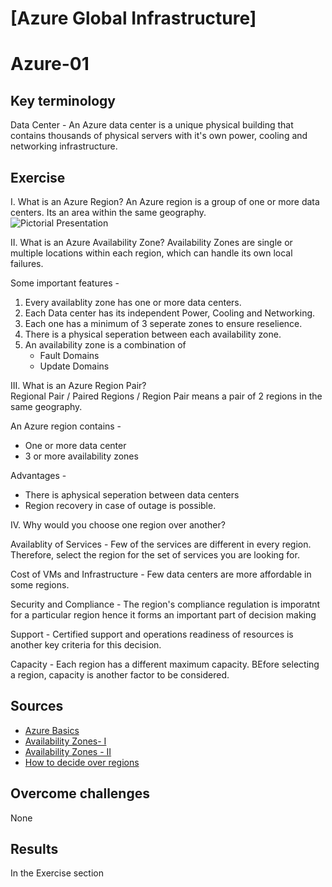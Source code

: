 # [Azure Global Infrastructure]
# Azure-01

## Key terminology

Data Center - An Azure data center is a unique physical building that contains thousands of physical servers with it's own power, cooling and networking infrastructure. 


## Exercise

I. What is an Azure Region?
An Azure region is a group of one or more data centers. Its an area within the same geography.   
![Pictorial Presentation]()

II. What is an Azure Availability Zone?
Availability Zones are single or multiple locations within each region, which can handle its own local failures.

Some important features - 
1. Every availablity zone has one or more data centers.
2. Each Data center has its independent Power, Cooling and Networking.
3. Each one has a minimum of 3 seperate zones to ensure reselience.
4. There is a physical seperation between each availability zone.
5. An availability zone is a combination of 
   * Fault Domains  
   * Update Domains 


III. What is an Azure Region Pair?   
Regional Pair / Paired Regions / Region Pair means a pair of 2 regions in the same geography.

An Azure region contains - 
* One or more data center
* 3 or more availability zones     

Advantages - 
* There is aphysical seperation between data centers
* Region recovery in case of outage is possible.

IV. Why would you choose one region over another?

Availablity of Services - 
Few of the services are different in every region. Therefore, select the region for the set of services you are looking for.

Cost of VMs and Infrastructure - 
Few data centers are more affordable in some regions.

Security and Compliance -
The region's compliance regulation is imporatnt for a particular region hence it forms an important part of decision making

Support - 
Certified support and operations readiness of resources is another key criteria for this decision.

Capacity - 
Each region has a different maximum capacity. BEfore selecting a region, capacity is another factor to be considered.



## Sources

* [Azure Basics](https://www.youtube.com/watch?v=jANncCLInm8)
* [Availability Zones- I](https://learn.microsoft.com/en-us/azure/availability-zones/az-overview)
* [Availability Zones - II](https://www.techtarget.com/searchaws/definition/availability-zones)
* [How to decide over regions](https://learn.microsoft.com/en-us/azure/cloud-adoption-framework/migrate/azure-best-practices/multiple-regions)


## Overcome challenges

 None

## Results

In the Exercise section